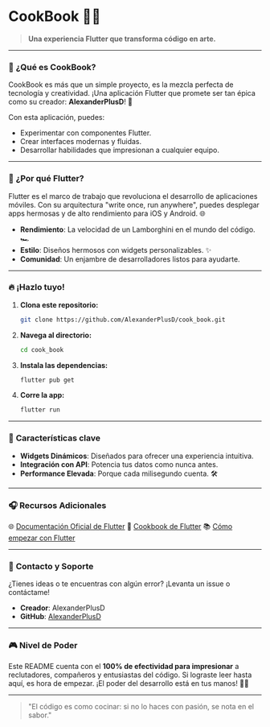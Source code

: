 # CookBook 🍳🚀

> **Una experiencia Flutter que transforma código en arte.**

---

### 🌟 **¿Qué es CookBook?**
CookBook es más que un simple proyecto, es la mezcla perfecta de tecnología y creatividad. ¡Una aplicación Flutter que promete ser tan épica como su creador: **AlexanderPlusD**! 🎩

Con esta aplicación, puedes:
- Experimentar con componentes Flutter.
- Crear interfaces modernas y fluidas.
- Desarrollar habilidades que impresionan a cualquier equipo.

---

### 🎨 **¿Por qué Flutter?**
Flutter es el marco de trabajo que revoluciona el desarrollo de aplicaciones móviles. Con su arquitectura "write once, run anywhere", puedes desplegar apps hermosas y de alto rendimiento para iOS y Android. 🌐

- **Rendimiento**: La velocidad de un Lamborghini en el mundo del código. 🏎️
- **Estilo**: Diseños hermosos con widgets personalizables. ✨
- **Comunidad**: Un enjambre de desarrolladores listos para ayudarte.

---

### 🔥 **¡Hazlo tuyo!**
1. **Clona este repositorio:**
   ```bash
   git clone https://github.com/AlexanderPlusD/cook_book.git
   ```

2. **Navega al directorio:**
   ```bash
   cd cook_book
   ```

3. **Instala las dependencias:**
   ```bash
   flutter pub get
   ```

4. **Corre la app:**
   ```bash
   flutter run
   ```

---

### 🌟 **Características clave**
- **Widgets Dinámicos**: Diseñados para ofrecer una experiencia intuitiva.
- **Integración con API**: Potencia tus datos como nunca antes.
- **Performance Elevada**: Porque cada milisegundo cuenta. 🛠️

---

### 🎧 **Recursos Adicionales**
🌐 [Documentación Oficial de Flutter](https://docs.flutter.dev/)
🌿 [Cookbook de Flutter](https://docs.flutter.dev/cookbook)
📚 [Cómo empezar con Flutter](https://docs.flutter.dev/get-started)

---

### 📢 **Contacto y Soporte**
¿Tienes ideas o te encuentras con algún error? ¡Levanta un issue o contáctame!
- **Creador**: AlexanderPlusD
- **GitHub**: [AlexanderPlusD](https://github.com/AlexanderPlusD)

---

### 🎮 **Nivel de Poder**
Este README cuenta con el **100% de efectividad para impresionar** a reclutadores, compañeros y entusiastas del código. Si lograste leer hasta aquí, es hora de empezar. ¡El poder del desarrollo está en tus manos! 🌟✨

---

> "El código es como cocinar: si no lo haces con pasión, se nota en el sabor."

